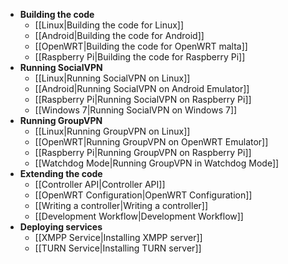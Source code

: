 * **Building the code**
    * [[Linux|Building the code for Linux]]
    * [[Android|Building the code for Android]]
    * [[OpenWRT|Building the code for OpenWRT malta]]
    * [[Raspberry Pi|Building the code for Raspberry Pi]]
* **Running SocialVPN**
    * [[Linux|Running SocialVPN on Linux]]
    * [[Android|Running SocialVPN on Android Emulator]]
    * [[Raspberry Pi|Running SocialVPN on Raspberry Pi]]
    * [[Windows 7|Running SocialVPN on Windows 7]]
* **Running GroupVPN**
    * [[Linux|Running GroupVPN on Linux]]
    * [[OpenWRT|Running GroupVPN on OpenWRT Emulator]]
    * [[Raspberry Pi|Running GroupVPN on Raspberry Pi]]
    * [[Watchdog Mode|Running GroupVPN in Watchdog Mode]]
* **Extending the code**
    * [[Controller API|Controller API]]
    * [[OpenWRT Configuration|OpenWRT Configuration]]
    * [[Writing a controller|Writing a controller]]
    * [[Development Workflow|Development Workflow]]
* **Deploying services**
    * [[XMPP Service|Installing XMPP server]]
    * [[TURN Service|Installing TURN server]]

